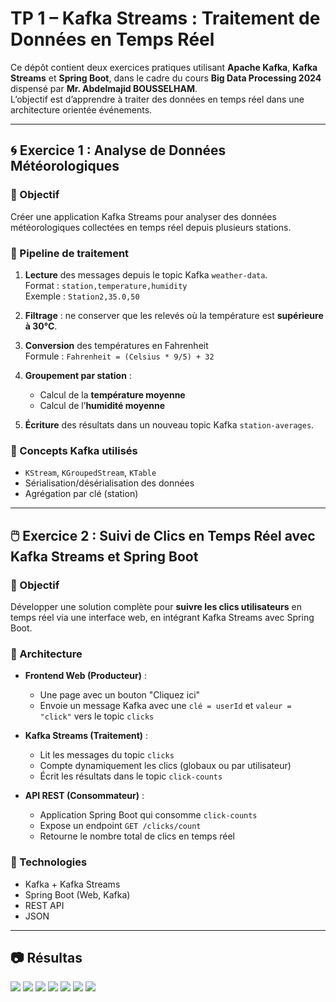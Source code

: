 # TP 1 – Kafka Streams : Traitement de Données en Temps Réel

Ce dépôt contient deux exercices pratiques utilisant **Apache Kafka**, **Kafka Streams** et **Spring Boot**, dans le cadre du cours **Big Data Processing 2024** dispensé par **Mr. Abdelmajid BOUSSELHAM**.  
L’objectif est d’apprendre à traiter des données en temps réel dans une architecture orientée événements.

---

## 🌀 Exercice 1 : Analyse de Données Météorologiques

### 🎯 Objectif

Créer une application Kafka Streams pour analyser des données météorologiques collectées en temps réel depuis plusieurs stations.

### 🔄 Pipeline de traitement

1. **Lecture** des messages depuis le topic Kafka `weather-data`.  
   Format : `station,temperature,humidity`  
   Exemple : `Station2,35.0,50`

2. **Filtrage** : ne conserver que les relevés où la température est **supérieure à 30°C**.

3. **Conversion** des températures en Fahrenheit  
   Formule : `Fahrenheit = (Celsius * 9/5) + 32`

4. **Groupement par station** :
   - Calcul de la **température moyenne**
   - Calcul de l’**humidité moyenne**

5. **Écriture** des résultats dans un nouveau topic Kafka `station-averages`.

### 🧩 Concepts Kafka utilisés

- `KStream`, `KGroupedStream`, `KTable`
- Sérialisation/désérialisation des données
- Agrégation par clé (station)

---

## 🖱️ Exercice 2 : Suivi de Clics en Temps Réel avec Kafka Streams et Spring Boot

### 🎯 Objectif

Développer une solution complète pour **suivre les clics utilisateurs** en temps réel via une interface web, en intégrant Kafka Streams avec Spring Boot.

### 🧱 Architecture

- **Frontend Web (Producteur)** :
  - Une page avec un bouton "Cliquez ici"
  - Envoie un message Kafka avec une `clé = userId` et `valeur = "click"` vers le topic `clicks`

- **Kafka Streams (Traitement)** :
  - Lit les messages du topic `clicks`
  - Compte dynamiquement les clics (globaux ou par utilisateur)
  - Écrit les résultats dans le topic `click-counts`

- **API REST (Consommateur)** :
  - Application Spring Boot qui consomme `click-counts`
  - Expose un endpoint `GET /clicks/count`
  - Retourne le nombre total de clics en temps réel

### 🔧 Technologies

- Kafka + Kafka Streams
- Spring Boot (Web, Kafka)
- REST API
- JSON

---

## 📷 Résultas



<img src="imgs/click5.png">
<img src="imgs/click1.png">
<img src="imgs/click2.png">
<img src="imgs/click3.png">
<img src="imgs/click4.png">
<img src="imgs/click6.png">
<img src="imgs/click7.png">
